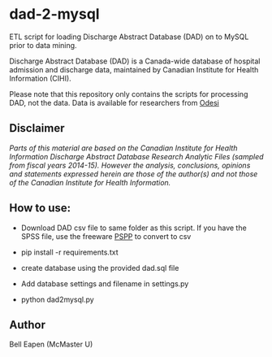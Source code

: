 # dad-2-mysql

ETL script for loading Discharge Abstract Database (DAD) on to MySQL prior to data mining.

Discharge Abstract Database (DAD) is a Canada-wide database of hospital admission and discharge data, maintained by Canadian Institute for Health Information (CIHI).

Please note that this repository only contains the scripts for processing DAD, not the data. Data is available for researchers from [Odesi](https://search2.odesi.ca/#/)

## Disclaimer
*Parts of this material are based on the Canadian Institute for Health Information Discharge Abstract Database Research Analytic Files (sampled from fiscal years 2014-15). However the analysis, conclusions, opinions and statements expressed herein are those of the author(s) and not those of the Canadian Institute for Health Information.*

## How to use:

* Download DAD csv file to same folder as this script.
 If you have the SPSS file, use the freeware [PSPP](https://www.gnu.org/software/pspp/) to convert to csv

* pip install -r requirements.txt

* create database using the provided dad.sql file

* Add database settings and filename in settings.py

* python dad2mysql.py 

## Author

Bell Eapen (McMaster U)
